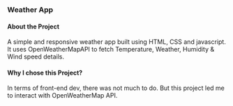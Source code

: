 ### Weather App

#### About the Project

A simple and responsive weather app built using HTML, CSS and javascript.
It uses OpenWeatherMapAPI to fetch Temperature, Weather, Humidity & Wind speed details.

#### Why I chose this Project?

In terms of front-end dev, there was not much to do. But this project led me to interact with OpenWeatherMap API.